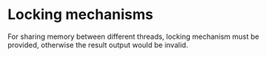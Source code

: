 # Locking mechanisms
For sharing memory between different threads, locking mechanism must be provided, otherwise the result output would be invalid.


